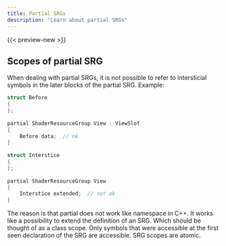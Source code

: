 ```yaml
---
title: Partial SRGs
description: "Learn about partial SRGs"
---
```


{{< preview-new >}}

## Scopes of partial SRG
<!-- [WRITER NOTE: Reword] -->
When dealing with partial SRGs, it is not possible to refer to intersticial symbols in the later blocks of the partial SRG. Example:
```cpp
struct Before
{
};
 
partial ShaderResourceGroup View : ViewSlot
{
    Before data;  // ok
}
 
struct Interstice
{
};
 
partial ShaderResourceGroup View
{
    Interstice extended;  // not ok
}
```

The reason is that partial does not work like namespace in C++. It works like a possibility to extend the definition of an SRG. Which should be thought of as a class scope.
Only symbols that were accessible at the first seen declaration of the SRG are accessible. SRG scopes are atomic.

